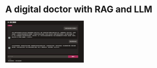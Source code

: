 <p align="center"><h1>A digital doctor with RAG and LLM</h1></p>
<div width="100%">
    <span style="float:left;"><img width="49%" src="./img/index.png"></span>
</div>
<br/>
